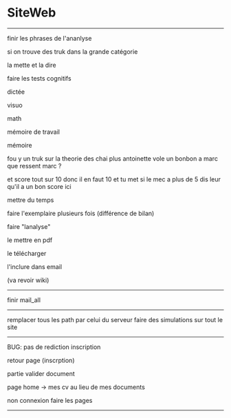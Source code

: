 # SiteWeb


-------------------------------------------------

finir les phrases de l'ananlyse

si on trouve des truk dans la grande catégorie 

la mette et la dire

faire les tests cognitifs

dictée

visuo

math

mémoire de travail

mémoire

fou y un truk sur la theorie des chai plus antoinette vole un bonbon a marc que ressent marc ?

et score tout sur 10 donc il en faut 10 et tu met si le mec a plus de 5 dis leur qu'il a un bon score ici

mettre du temps

faire l'exemplaire plusieurs fois (différence de bilan)

faire "lanalyse"

le mettre en pdf

le télécharger

l'inclure dans email



(va revoir wiki)

----------------------------------------

finir mail_all

----------------------------------------

remplacer tous les path par celui du serveur
faire des simulations sur tout le site

-----------------------------------------

BUG: pas de rediction inscription

retour page (inscrption)

partie valider document

page home -> mes cv au lieu de mes documents

non connexion faire les pages

---------------------------------------






